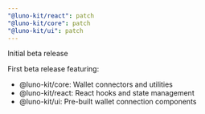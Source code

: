 ```yaml
---
"@luno-kit/react": patch
"@luno-kit/core": patch
"@luno-kit/ui": patch
---
```


Initial beta release

First beta release featuring:

- @luno-kit/core: Wallet connectors and utilities
- @luno-kit/react: React hooks and state management
- @luno-kit/ui: Pre-built wallet connection components
